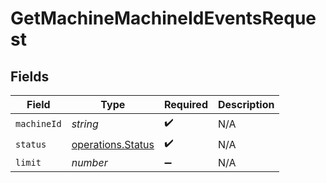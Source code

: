 # GetMachineMachineIdEventsRequest


## Fields

| Field                                                  | Type                                                   | Required                                               | Description                                            |
| ------------------------------------------------------ | ------------------------------------------------------ | ------------------------------------------------------ | ------------------------------------------------------ |
| `machineId`                                            | *string*                                               | :heavy_check_mark:                                     | N/A                                                    |
| `status`                                               | [operations.Status](../../models/operations/status.md) | :heavy_check_mark:                                     | N/A                                                    |
| `limit`                                                | *number*                                               | :heavy_minus_sign:                                     | N/A                                                    |
